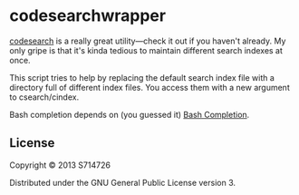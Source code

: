 codesearchwrapper
=================
[codesearch](http://code.google.com/p/codesearch/) is a really great
utility—check it out if you haven't already. My only gripe is that it's kinda
tedious to maintain different search indexes at once.

This script tries to help by replacing the default search index file with a
directory full of different index files. You access them with a new argument to
csearch/cindex.

Bash completion depends on (you guessed it)
[Bash Completion](http://bash-completion.alioth.debian.org/).

License
-------
Copyright © 2013 S714726

Distributed under the GNU General Public License version 3.
